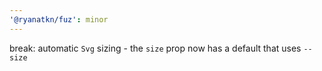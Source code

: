 ```yaml
---
'@ryanatkn/fuz': minor
---
```


break: automatic `Svg` sizing - the `size` prop now has a default that uses `--size`
